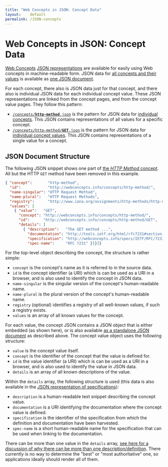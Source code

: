 ```yaml
---
title: "Web Concepts in JSON: Concept Data"
layout:    default
permalink: /JSON-concepts
---
```


# Web Concepts in JSON: Concept Data

[Web Concepts](/) [JSON representations](/JSON) are available for easily using Web concepts in machine-readable form. JSON data for [all concepts and their values](/concepts) is available as [one JSON document](/concepts.json).

For each concept, there also is JSON data just for that concept, and there also is individual JSON data for each individual concept value. These JSON representations are linked from the concept pages, and from the concept value pages. They follow this pattern:

* [<code>/concepts/<b>http-method</b>.json</code>](/concepts/http-method.json) is the pattern for JSON data for [individual concepts](/concepts/http-method/). This JSON contains representations of all values for a specific concept.
* [<code>/concepts/http-method/<b>GET</b>.json</code>](/concepts/http-method/GET.json) is the pattern for JSON data for [individual concept values](/concepts/http-method/GET). This JSON contains representations of a single value for a concept.


## JSON Document Structure

The following JSON snippet shows one part of [the *HTTP Method* concept](/concepts/http-method.json). All but the HTTP `GET` method have been removed in this example.

```json
{ "concept":       "http-method",
  "id":            "http://webconcepts.info/concepts/http-method/",
  "name-singular": "HTTP Request Method",
  "name-plural":   "HTTP Request Methods",
  "registry":      "http://www.iana.org/assignments/http-methods/http-methods.xhtml#methods",
  "values": [
    { "value":   "GET",
      "concept": "http://webconcepts.info/concepts/http-method/",
      "id":      "http://webconcepts.info/concepts/http-method/GET",
      "details": [
        { "description":   "The GET method ...",
          "documentation": "http://tools.ietf.org/html/rfc7231#section-4.3.1",
          "specification": "http://webconcepts.info/specs/IETF/RFC/7231",
          "spec-name":     "RFC 7231" }]}]}
```

For the top-level object describing the concept, the structure is rather simple:

* `concept` is the concept's name as it is referred to in the source data.
* `id` is the concept identifier (a URI) which is can be used as a URI in a browser, and is also used to identify the concept in JSON data.
* `name-singular` is the singular version of the concept's human-readable name.
* `name-plural` is the plural version of the concept's human-readable name.
* `registry` (optional) identifies a registry of all well-known values, if such a registry exists.
* `values` is an array of all known values for the concept.

For each value, the concept JSON contains a JSON object that is either embedded (as shown here), or is also available [as a standalone JSON document](/concepts/http-method/GET.json) as described above. The concept value object uses the following structure:

* `value` is the concept value itself.
* `concept` is the identifier of the concept that the value is defined for.
* `id` is the value identifier (a URI) which is can be used as a URI in a browser, and is also used to identify the value in JSON data.
* `details` is an array of all known descriptions of the value.

Within the `details` array, the following structure is used (this data is also available in the [JSON representation of specifications](JSON-specs)):

* `description` is a human-readable text snippet describing the concept value.
* `documentation` is a URI identifying the documentation where the concept value is defined.
* `specification` is the identifier of the specification from which the definition and documentation have been harvested.
* `spec-name` is a short human-readable name for the specification that can be used when linking to the documentation.

There can be more than one value in the `details` array, [see here for a discussion of why there can be more than one description/definition](https://github.com/dret/webconcepts/issues/28). There currently is no way to determine the "best" or "most authoritative" one, so applications ideally should render all of them.
